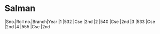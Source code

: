 # Salman
|Sno.|Roll no.|Branch|Year
|1   |532     |Cse   |2nd
|2   |540     |Cse   |2nd
|3   |533     |Cse   |2nd
|4   |555     |Cse   |2nd

